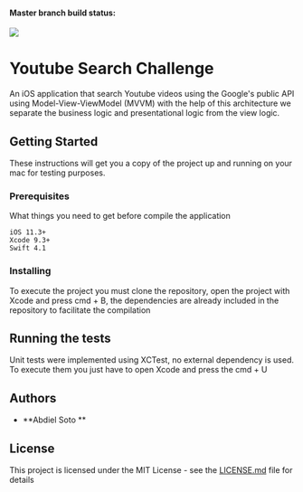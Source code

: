 #### Master branch build status: 
![](https://travis-ci.org/[squallone]/Youtube-Challenge.svg?branch=develop)


# Youtube Search Challenge

An iOS application that search Youtube videos using the Google's public API using Model-View-ViewModel (MVVM) with the help of this architecture we separate the business logic and presentational logic from the view logic.

## Getting Started

These instructions will get you a copy of the project up and running on your mac for testing purposes.

### Prerequisites

What things you need to get before compile the application 

```
iOS 11.3+ 
Xcode 9.3+
Swift 4.1

```

### Installing

To execute the project you must clone the repository, open the project with Xcode and press cmd + B, the dependencies are already included in the repository to facilitate the compilation

## Running the tests

Unit tests were implemented using XCTest, no external dependency is used. To execute them you just have to open Xcode and press the cmd + U


## Authors

* **Abdiel Soto ** 

## License

This project is licensed under the MIT License - see the [LICENSE.md](LICENSE.md) file for details


